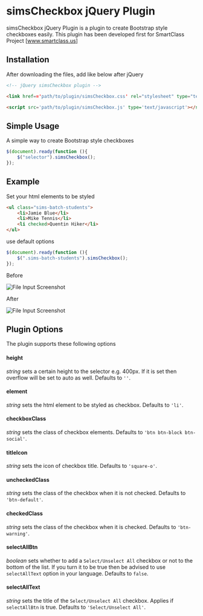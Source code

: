 # simsCheckbox jQuery Plugin
simsCheckbox jQuery Plugin is a plugin to create Bootstrap style checkboxes easily.
This plugin has been developed first for SmartClass Project [www.smartclass.us]

Installation
---
After downloading the files, add like below after jQuery

```html
<!-- jQuery simsCheckbox plugin -->

<link href=='path/to/plugin/simsCheckbox.css' rel="stylesheet" type="text/css" />

<script src='path/to/plugin/simsCheckbox.js' type='text/javascript'></script>
```

Simple Usage
---

A simple way to create Bootstrap style checkboxes

```js
$(document).ready(function (){
    $("selector").simsCheckbox();
});
```

Example
---

Set your html elements to be styled

```html
<ul class="sims-batch-students">
    <li>Jamie Blue</li>
    <li>Mike Tennis</li>
    <li checked>Quentin Hiker</li>
</ul>
```

use default options

```js
$(document).ready(function (){
    $(".sims-batch-students").simsCheckbox();
});
```
Before

![File Input Screenshot](https://www.smartclass.us/img/plugins/simsCheckbox/before.png)

After

![File Input Screenshot](https://www.smartclass.us/img/plugins/simsCheckbox/after.png)

Plugin Options
---
The plugin supports these following options

#### height
_string_ sets a certain height to the selector e.g. 400px. If it is set then overflow will be set to auto as well. Defaults to `''`.

#### element
_string_ sets the html element to be styled as checkbox. Defaults to `'li'`.


#### checkboxClass
_string_ sets the class of checkbox elements. Defaults to `'btn btn-block btn-social'`.


#### titleIcon
_string_ sets the icon of checkbox title. Defaults to `'square-o'`.


#### uncheckedClass
_string_ sets the class of the checkbox when it is not checked. Defaults to `'btn-default'`.


#### checkedClass
_string_ sets the class of the checkbox when it is checked. Defaults to `'btn-warning'`.


#### selectAllBtn
_boolean_ sets whether to add a `Select/Unselect All` checkbox or not to the bottom of the list. If you turn it to be true then be advised to use `selectAllText` option in your language. Defaults to `false`.


#### selectAllText
_string_ sets the title of the `Select/Unselect All` checkbox. Applies if `selectAllBtn` is true. Defaults to `'Select/Unselect All'`.

